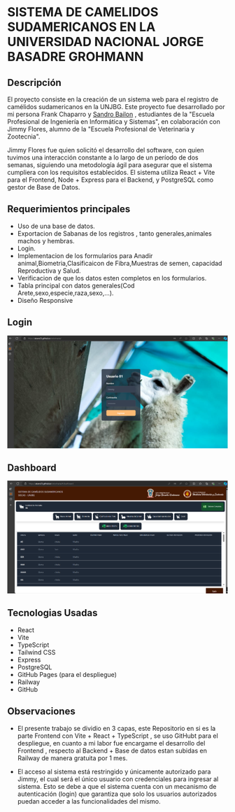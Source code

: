 
# SISTEMA DE CAMELIDOS SUDAMERICANOS EN LA UNIVERSIDAD NACIONAL JORGE BASADRE GROHMANN

## Descripción
El proyecto consiste en la creación de un sistema web para el registro de camélidos sudamericanos en la UNJBG. Este proyecto fue desarrollado por mi persona Frank Chaparro y [Sandro Bailon](https://github.com/m4wi) , estudiantes de la "Escuela Profesional de Ingeniería en Informática y Sistemas", en colaboración con Jimmy Flores, alumno de la "Escuela Profesional de Veterinaria y Zootecnia".

Jimmy Flores fue quien solicitó el desarrollo del software, con quien tuvimos una interacción constante a lo largo de un período de dos semanas, siguiendo una metodología ágil para asegurar que el sistema cumpliera con los requisitos establecidos. El sistema utiliza React + Vite para el Frontend, Node + Express para el Backend, y PostgreSQL como gestor de Base de Datos.

## Requerimientos principales
  - Uso de una base de datos.
  - Exportacion de Sabanas de los registros , tanto generales,animales machos y hembras.
  - Login.
  - Implementacion de los formularios para Anadir animal,Biometria,Clasificaicon de Fibra,Muestras de semen, capacidad Reproductiva y Salud.
  - Verificacion de que los datos esten completos en los formularios.
  - Tabla principal con datos generales(Cod Arete,sexo,especie,raza,sexo,...).
  - Diseño Responsive

## Login
<p align="center">
  <a href="https://github.com/AtunN25/veterinaria">
    <img src="src/assets/login.png" alt="Veterinaria" width="800"/>
  </a>
</p>

## Dashboard
<p align="center">
  <a href="https://github.com/AtunN25/veterinaria">
    <img src="src/assets/dashboard.png" alt="Veterinaria" width="800"/>
  </a>
</p>

## Tecnologias Usadas
  - React 
  - Vite
  - TypeScript
  - Tailwind CSS
  - Express
  - PostgreSQL
  - GitHub Pages (para el despliegue)
  - Railway
  - GitHub

## Observaciones
  - El presente trabajo se dividio en 3 capas, este Repositorio en si es la parte Frontend con Vite + React + TypeScript , se uso GitHubt para el despliegue, en cuanto a mi labor fue encargame el desarrollo del Frontend , respecto al Backend + Base de datos estan subidas en Railway de manera gratuita por 1 mes.
    
  - El acceso al sistema está restringido y únicamente autorizado para Jimmy, el cual será el único usuario con credenciales para ingresar al sistema. Esto se debe a que el sistema cuenta con un mecanismo de autenticación (login) que garantiza que solo los usuarios autorizados puedan acceder a las funcionalidades del mismo.

